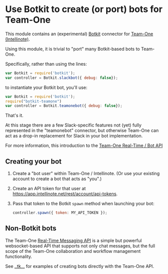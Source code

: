 # Use Botkit to create (or port) bots for Team-One

This module contains an (experimental) [Botkit](https://github.com/howdyai/botkit) connector for [Team-One (Intellinote)](https://www.intellinote.net/).

Using this module, it is trivial to "port" many Botkit-based bots to Team-One.

Specifically, rather than using the lines:

```js
var Botkit = require('botkit');
var controller = Botkit.slackbot({ debug: false});
```

to instantiate your Botkit bot, you'll use:

```js
var Botkit = require('botkit');
require("botkit-teamone")
var controller = Botkit.teamonebot({ debug: false});
```

That's it.

At this stage there are a few Slack-specific features not (yet) fully represented in the "teamonebot" connector, but otherwise Team-One can act as a drop-in replacement for Slack in your bot implementation.

For more information, this introduction to the [Team-One Real-Time / Bot API](https://app.intellinote.net/rest/content/rtm-how-to)

## Creating your bot

1) Create a "bot user" within Team-One / Intellinote. (Or use your existing account to create a bot that acts as "you".)

2) Create an API token for that user at <https://app.intellinote.net/rest/account/api-tokens>.

3) Pass that token to the Botkit `spawn` method when launching your bot:

   ```js
   controller.spawn({ token: MY_API_TOKEN });
   ```

## Non-Botkit bots

The Team-One [Real-Time Messaging API](https://app.intellinote.net/rest/content/rtm-how-to) is a simple but powerful websocket-based API that supports not only chat messages, but the full scope of the Team-One collaboration and workflow management functionality.

See [..tk...](#) for examples of creating bots directly with the Team-One API.
